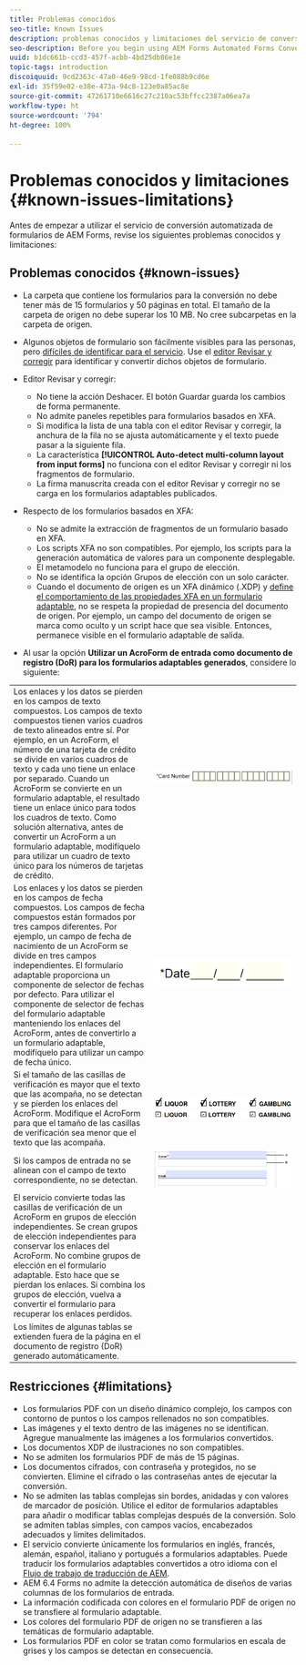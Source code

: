 ```yaml
---
title: Problemas conocidos
seo-title: Known Issues
description: problemas conocidos y limitaciones del servicio de conversión automatizada de formularios
seo-description: Before you begin using AEM Forms Automated Forms Conversion service, learn about the known issues and limitations of the service
uuid: b1dc661b-ccd3-457f-acbb-4bd25db86e1e
topic-tags: introduction
discoiquuid: 9cd2363c-47a0-46e9-98cd-1fe088b9cd6e
exl-id: 35f59e02-e38e-473a-94c8-123e0a85ac8e
source-git-commit: 47261710e6616c27c210ac53bffcc2387a06ea7a
workflow-type: ht
source-wordcount: '794'
ht-degree: 100%

---
```


# Problemas conocidos y limitaciones {#known-issues-limitations}

Antes de empezar a utilizar el servicio de conversión automatizada de formularios de AEM Forms, revise los siguientes problemas conocidos y limitaciones:

## Problemas conocidos {#known-issues}

* La carpeta que contiene los formularios para la conversión no debe tener más de 15 formularios y 50 páginas en total. El tamaño de la carpeta de origen no debe superar los 10 MB. No cree subcarpetas en la carpeta de origen.
* Algunos objetos de formulario son fácilmente visibles para las personas, pero [difíciles de identificar para el servicio](styles-and-pattern-considerations-and-best-practices.md). Use el [editor Revisar y corregir](review-correct-ui-edited.md) para identificar y convertir dichos objetos de formulario.
* Editor Revisar y corregir:

   * No tiene la acción Deshacer. El botón Guardar guarda los cambios de forma permanente.
   * No admite paneles repetibles para formularios basados en XFA.
   * Si modifica la lista de una tabla con el editor Revisar y corregir, la anchura de la fila no se ajusta automáticamente y el texto puede pasar a la siguiente fila.
   * La característica **[!UICONTROL Auto-detect multi-column layout from input forms]** no funciona con el editor Revisar y corregir ni los fragmentos de formulario.
   * La firma manuscrita creada con el editor Revisar y corregir no se carga en los formularios adaptables publicados.


* Respecto de los formularios basados en XFA:
   * No se admite la extracción de fragmentos de un formulario basado en XFA.
   * Los scripts XFA no son compatibles. Por ejemplo, los scripts para la generación automática de valores para un componente desplegable.
   * El metamodelo no funciona para el grupo de elección.
   * No se identifica la opción Grupos de elección con un solo carácter.
   * Cuando el documento de origen es un XFA dinámico (.XDP) y [define el comportamiento de las propiedades XFA en un formulario adaptable](https://helpx.adobe.com/es/experience-manager/6-5/forms/using/xfa-api-supported-in-adaptive-form.html#supportedxfaelementsandtheirmappinginadaptiveformsbr), no se respeta la propiedad de presencia del documento de origen. Por ejemplo, un campo del documento de origen se marca como oculto y un script hace que sea visible. Entonces, permanece visible en el formulario adaptable de salida.

* Al usar la opción **Utilizar un AcroForm de entrada como documento de registro (DoR) para los formularios adaptables generados**, considere lo siguiente:

<table>
    <tr>
        <td>Los enlaces y los datos se pierden en los campos de texto compuestos. Los campos de texto compuestos tienen varios cuadros de texto alineados entre sí. Por ejemplo, en un AcroForm, el número de una tarjeta de crédito se divide en varios cuadros de texto y cada uno tiene un enlace por separado. Cuando un AcroForm se convierte en un formulario adaptable, el resultado tiene un enlace único para todos los cuadros de texto. Como solución alternativa, antes de convertir un AcroForm a un formulario adaptable, modifíquelo para utilizar un cuadro de texto único para los números de tarjetas de crédito.</td>
        <td><img  src="assets/creditCard_Composite.png"/>                                                            </td>
    </tr>
    <tr>
        <td>Los enlaces y los datos se pierden en los campos de fecha compuestos. Los campos de fecha compuestos están formados por tres campos diferentes. Por ejemplo, un campo de fecha de nacimiento de un AcroForm se divide en tres campos independientes. El formulario adaptable proporciona un componente de selector de fechas por defecto. Para utilizar el componente de selector de fechas del formulario adaptable manteniendo los enlaces del AcroForm, antes de convertirlo a un formulario adaptable, modifíquelo para utilizar un campo de fecha único.</td>
        <td><img  src="assets/CompositeDateField.png"/></td>
    </tr>
    <tr>
        <td>Si el tamaño de las casillas de verificación es mayor que el texto que las acompaña, no se detectan y se pierden los enlaces del AcroForm. Modifique el AcroForm para que el tamaño de las casillas de verificación sea menor que el texto que las acompaña.</td>
        <td><img  src="assets/large-text-box.png"/><br/><img  src="assets/small-text-box.png"/></td>
    </tr>
    <tr>
        <td>Si los campos de entrada no se alinean con el campo de texto correspondiente, no se detectan.  </td>
        <td><img  src="assets/non-alingned-fields.png"/></td>
    </tr>
    <tr >
        <td>El servicio convierte todas las casillas de verificación de un AcroForm en grupos de elección independientes. Se crean grupos de elección independientes para conservar los enlaces del AcroForm. No combine grupos de elección en el formulario adaptable. Esto hace que se pierdan los enlaces. Si combina los grupos de elección, vuelva a convertir el formulario para recuperar los enlaces perdidos. </td>
        <td></td>
    </tr>
    <tr >
        <td>Los límites de algunas tablas se extienden fuera de la página en el documento de registro (DoR) generado automáticamente. </td>
        <td></td>
    </tr>
</table>

## Restricciones {#limitations}

* Los formularios PDF con un diseño dinámico complejo, los campos con contorno de puntos o los campos rellenados no son compatibles.
* Las imágenes y el texto dentro de las imágenes no se identifican. Agregue manualmente las imágenes a los formularios convertidos.
* Los documentos XDP de ilustraciones no son compatibles.
* No se admiten los formularios PDF de más de 15 páginas.
* Los documentos cifrados, con contraseña y protegidos, no se convierten. Elimine el cifrado o las contraseñas antes de ejecutar la conversión.
* No se admiten las tablas complejas sin bordes, anidadas y con valores de marcador de posición. Utilice el editor de formularios adaptables para añadir o modificar tablas complejas después de la conversión. Solo se admiten tablas simples, con campos vacíos, encabezados adecuados y límites delimitados.
* El servicio convierte únicamente los formularios en inglés, francés, alemán, español, italiano y portugués a formularios adaptables. Puede traducir los formularios adaptables convertidos a otro idioma con el [Flujo de trabajo de traducción de AEM](https://helpx.adobe.com/es/experience-manager/6-5/forms/using/using-aem-translation-workflow-to-localize-adaptive-forms.html).
* AEM 6.4 Forms no admite la detección automática de diseños de varias columnas de los formularios de entrada.
* La información codificada con colores en el formulario PDF de origen no se transfiere al formulario adaptable.
* Los colores del formulario PDF de origen no se transfieren a las temáticas de formulario adaptable.
* Los formularios PDF en color se tratan como formularios en escala de grises y los campos se detectan en consecuencia.
